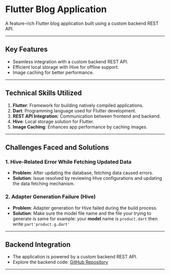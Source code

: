 # Flutter Blog Application

A feature-rich Flutter blog application built using a custom backend REST API.

---

## **Key Features**
- Seamless integration with a custom backend REST API.
- Efficient local storage with Hive for offline support.
- Image caching for better performance.

---

## **Technical Skills Utilized**
1. **Flutter**: Framework for building natively compiled applications.
2. **Dart**: Programming language used for Flutter development.
3. **REST API Integration**: Communication between frontend and backend.
4. **Hive**: Local storage solution for Flutter.
5. **Image Caching**: Enhances app performance by caching images.

---

## **Challenges Faced and Solutions**

### **1. Hive-Related Error While Fetching Updated Data**
- **Problem**: After updating the database, fetching data caused errors.
- **Solution**: Issue resolved by reviewing Hive configurations and updating the data fetching mechanism.

### **2. Adapter Generation Failure (Hive)**
- **Problem**: Adapter generation for Hive failed during the build process.
- **Solution**: Make sure the model file name and the file your trying to generate is same for example: your **model** name is `product.dart` then write `part'product.g.dart'`

---

## **Backend Integration**
- The application is powered by a custom backend REST API.
- Explore the backend code: [GitHub Repository](https://github.com/SakibvHossain/Blogging_Application_Backend)

---
